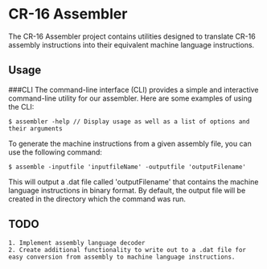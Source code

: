 CR-16 Assembler
===============
The CR-16 Assembler project contains utilities designed to translate CR-16 assembly instructions into
their equivalent machine language instructions.

Usage
-----
###CLI
The command-line interface (CLI) provides a simple and interactive command-line utility for our assembler. Here are some examples of using the CLI:
```
$ assembler -help // Display usage as well as a list of options and their arguments
```

To generate the machine instructions from a given assembly file, you can use the following command:
```
$ assemble -inputfile 'inputfileName' -outputfile 'outputFilename'
```
This will output a .dat file called 'outputFilename' that contains the machine language instructions in binary format. By default, the output file will be created in the directory which the command was run.

TODO
----
	1. Implement assembly language decoder
	2. Create additional functionality to write out to a .dat file for easy conversion from assembly to machine language instructions.
	  
	